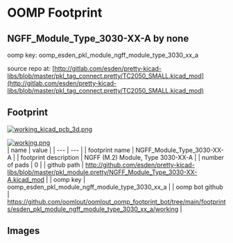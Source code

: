 # OOMP Footprint  
## NGFF_Module_Type_3030-XX-A  by none  
  
oomp key: oomp_esden_pkl_module_ngff_module_type_3030_xx_a  
  
source repo at: [http://gitlab.com/esden/pretty-kicad-libs/blob/master/pkl_tag_connect.pretty/TC2050_SMALL.kicad_mod](http://gitlab.com/esden/pretty-kicad-libs/blob/master/pkl_tag_connect.pretty/TC2050_SMALL.kicad_mod)  
## Footprint  
  
[![working_kicad_pcb_3d.png](working_kicad_pcb_3d_600.png)](working_kicad_pcb_3d.png)  
  
[![working.png](working_600.png)](working.png)  
| name | value | 
| --- | --- | 
| footprint name | NGFF_Module_Type_3030-XX-A | 
| footprint description | NGFF (M.2) Module, Type 3030-XX-A | 
| number of pads | 0 | 
| github path | http://github.com/esden/pretty-kicad-libs/blob/master/pkl_module.pretty/NGFF_Module_Type_3030-XX-A.kicad_mod | 
| oomp key | oomp_esden_pkl_module_ngff_module_type_3030_xx_a | 
| oomp bot github | https://github.com/oomlout/oomlout_oomp_footprint_bot/tree/main/footprints/esden_pkl_module_ngff_module_type_3030_xx_a/working | 
## Images  
